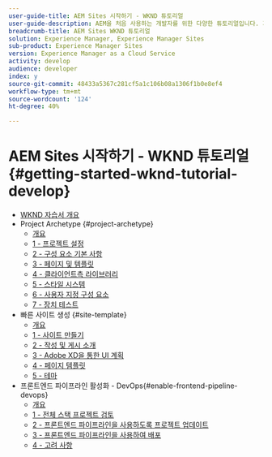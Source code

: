 ```yaml
---
user-guide-title: AEM Sites 시작하기 - WKND 튜토리얼
user-guide-description: AEM을 처음 사용하는 개발자를 위한 다양한 튜토리얼입니다. 가상 라이프스타일 브랜드인 WKND에 AEM 사이트를 구현합니다. 프론트엔드 파이프라인을 활성화하여 개발에서 배포 주기까지의 속도를 높입니다.
breadcrumb-title: AEM Sites WKND 튜토리얼
solution: Experience Manager, Experience Manager Sites
sub-product: Experience Manager Sites
version: Experience Manager as a Cloud Service
activity: develop
audience: developer
index: y
source-git-commit: 48433a5367c281cf5a1c106b08a1306f1b0e8ef4
workflow-type: tm+mt
source-wordcount: '124'
ht-degree: 40%

---
```



# AEM Sites 시작하기 - WKND 튜토리얼 {#getting-started-wknd-tutorial-develop}

+ [WKND 자습서 개요](overview.md)
+ Project Archetype {#project-archetype}
   + [개요](./project-archetype/overview.md)
   + [1 - 프로젝트 설정](./project-archetype/project-setup.md)
   + [2 - 구성 요소 기본 사항](./project-archetype/component-basics.md)
   + [3 - 페이지 및 템플릿](./project-archetype/pages-templates.md)
   + [4 - 클라이언트측 라이브러리](./project-archetype/client-side-libraries.md)
   + [5 - 스타일 시스템](./project-archetype/style-system.md)
   + [6 - 사용자 지정 구성 요소](./project-archetype/custom-component.md)
   + [7 - 장치 테스트](./project-archetype/unit-testing.md)
+ 빠른 사이트 생성 {#site-template}
   + [개요](./site-template/overview.md)
   + [1 - 사이트 만들기](./site-template/create-site.md)
   + [2 - 작성 및 게시 소개](./site-template/author-content-publish.md)
   + [3 - Adobe XD을 통한 UI 계획](./site-template/ui-planning-adobe-xd.md)
   + [4 - 페이지 템플릿](./site-template/page-templates.md)
   + [5 - 테마](./site-template/theming.md)
+ 프론트엔드 파이프라인 활성화 - DevOps{#enable-frontend-pipeline-devops}
   + [개요](./enable-frontend-pipeline/overview.md)
   + [1 - 전체 스택 프로젝트 검토](./enable-frontend-pipeline/review-uifrontend-module.md)
   + [2 - 프론트엔드 파이프라인을 사용하도록 프로젝트 업데이트](./enable-frontend-pipeline/update-project.md)
   + [3 - 프론트엔드 파이프라인을 사용하여 배포](./enable-frontend-pipeline/create-frontend-pipeline.md)
   + [4 - 고려 사항](./enable-frontend-pipeline/considerations.md)

